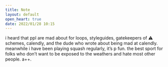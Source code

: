 ```yaml
---
title: Note
layout: default
open_heart: true
date: 2022/01/28 10:15
---
```


i heard that ppl are mad about for loops, styleguides, gatekeepers of ⚠️ schemes, calendly, and the dude who wrote about being mad at calendly. meanwhile i have been playing squash regularly, it’s p fun. the best sport for folks who don’t want to be exposed to the weathers and hate most other people. a++.
